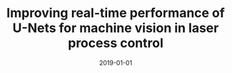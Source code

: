 ---
# Documentation: https://wowchemy.com/docs/managing-content/

title: Improving real-time performance of U-Nets for machine vision in laser process
  control
subtitle: ''
summary: ''
authors:
- Przemysław Dolata
- Jacek Reiner
tags: []
categories: []
date: '2019-01-01'
lastmod: 2022-10-07T05:08:19Z
featured: false
draft: false

# Featured image
# To use, add an image named `featured.jpg/png` to your page's folder.
# Focal points: Smart, Center, TopLeft, Top, TopRight, Left, Right, BottomLeft, Bottom, BottomRight.
image:
  caption: ''
  focal_point: ''
  preview_only: false

# Projects (optional).
#   Associate this post with one or more of your projects.
#   Simply enter your project's folder or file name without extension.
#   E.g. `projects = ["internal-project"]` references `content/project/deep-learning/index.md`.
#   Otherwise, set `projects = []`.
projects: []
publishDate: '2022-10-07T05:08:18.584287Z'
publication_types:
- '1'
abstract: ''
publication: '*Proceedings of the 2019 Federated Conference on Computer Science and
  Information Systems : September 1-4, 2019, Leipzig, Germany*'
doi: 10.15439/2019F190
links:
- name: URL
  url: https://annals-csis.org/proceedings/2019/drp/190.html
---